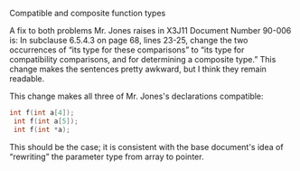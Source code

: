 Compatible and composite function types

A fix to both problems Mr. Jones raises in X3J11 Document Number 90-006 is: In
subclause 6.5.4.3 on page 68, lines 23-25, change the two occurrences of “its
type for these comparisons” to “its type for compatibility comparisons, and for
determining a composite type.” This change makes the sentences pretty awkward,
but I think they remain readable.

This change makes all three of Mr. Jones's declarations compatible:

```c
int f(int a[4]);
 int f(int a[5]);
 int f(int *a);
```

This should be the case; it is consistent with the base document's idea of
“rewriting” the parameter type from array to pointer.
